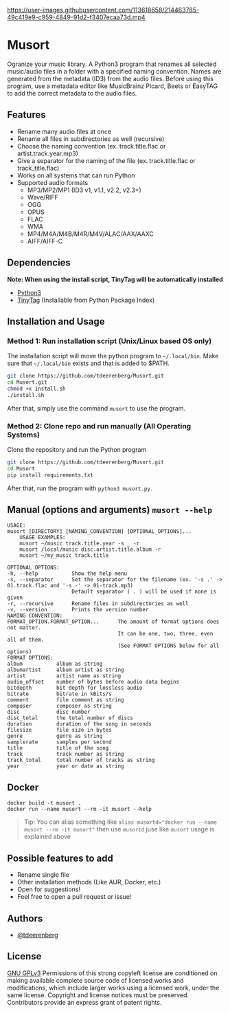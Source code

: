 https://user-images.githubusercontent.com/113618658/214463785-49c419e9-c959-4849-91d2-f3407ecaa73d.mp4
# Musort

Ogranize your music library. A Python3 program that renames all selected music/audio files in a folder with a specified naming convention. Names are generated from the metadata (ID3) from the audio files. Before using this program, use a metadata editor like MusicBrainz Picard, Beets or EasyTAG to add the correct metadata to the audio files.

## Features

* Rename many audio files at once
* Rename all files in subdirectories as well (recursive)
* Choose the naming convention (ex. track.title.flac or artist.track.year.mp3)
* Give a separator for the naming of the file (ex. track.title.flac or track_title.flac)
* Works on all systems that can run Python
* Supported audio formats  
  * MP3/MP2/MP1 (ID3 v1, v1.1, v2.2, v2.3+)
  * Wave/RIFF
  * OGG
  * OPUS
  * FLAC
  * WMA
  * MP4/M4A/M4B/M4R/M4V/ALAC/AAX/AAXC
  * AIFF/AIFF-C

## Dependencies
**Note: When using the install script, TinyTag will be automatically installed**
- [Python3](https://www.python.org/)
- [TinyTag](https://pypi.org/project/tinytag/) (Installable from Python Package Index)
## Installation and Usage

### Method 1: Run installation script (Unix/Linux based OS only)
The installation script will move the python program to `~/.local/bin`. Make sure that `~/.local/bin` exists and that is added to $PATH.
``` Bash
git clone https://github.com/tdeerenberg/Musort.git
cd Musort.git
chmod +x install.sh
./install.sh
```
After that, simply use the command `musort` to use the program.
### Method 2: Clone repo and run manually (All Operating Systems)
Clone the repository and run the Python program
``` Bash
git clone https://github.com/tdeerenberg/Musort.git
cd Musort
pip install requirements.txt
```
After that, run the program with `python3 musort.py`.
## Manual (options and arguments) `musort --help`
```
USAGE:
musort [DIRECTORY] [NAMING_CONVENTION] [OPTIONAL_OPTIONS]...
    USAGE EXAMPLES:
    musort ~/music track.title.year -s _ -r
    musort /local/music disc.artist.title.album -r
    musort ~/my_music track.title
    
OPTIONAL OPTIONS:
-h, --help           Show the help menu
-s, --separator      Set the separator for the filename (ex. '-s .' -> 01.track.flac and '-s -' -> 01-track.mp3)
                     Default separator ( . ) will be used if none is given
-r, --recursive      Rename files in subdirectories as well
-v, --version        Prints the version number
NAMING CONVENTION:
FORMAT_OPTION.FORMAT_OPTION...      The amount of format options does not matter.
                                    It can be one, two, three, even all of them.
                                    (See FORMAT OPTIONS below for all options)                      
FORMAT OPTIONS:
album           album as string
albumartist     album artist as string
artist          artist name as string
audio_offset    number of bytes before audio data begins
bitdepth        bit depth for lossless audio
bitrate         bitrate in kBits/s
comment         file comment as string
composer        composer as string 
disc            disc number
disc_total      the total number of discs
duration        duration of the song in seconds
filesize        file size in bytes
genre           genre as string
samplerate      samples per second
title           title of the song
track           track number as string
track_total     total number of tracks as string
year            year or date as string
```

## Docker

```
docker build -t musort .
docker run --name musort --rm -it musort --help
```

> Tip: You can alias something like `alias musortd="docker run --name musort --rm -it musort"` then use `musortd` juse like `musort` usage is explained above


## Possible features to add
* Rename single file
* Other installation methods (Like AUR, Docker, etc.)
* Open for suggestions!
* Feel free to open a pull request or issue!

## Authors

- [@tdeerenberg](https://www.github.com/tdeerenberg)

## License

[GNU GPLv3](https://choosealicense.com/licenses/gpl-3.0/)
Permissions of this strong copyleft license are conditioned on making available complete source code of licensed works and modifications, which include larger works using a licensed work, under the same license. Copyright and license notices must be preserved. Contributors provide an express grant of patent rights. 

